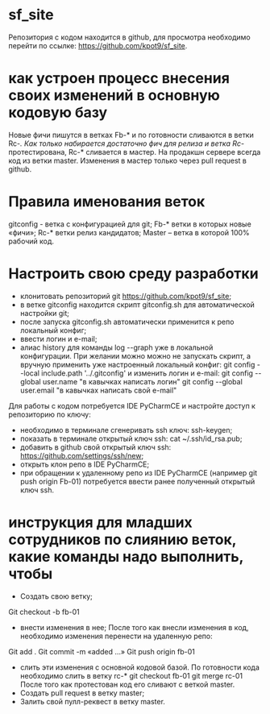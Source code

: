 # sf_site
Репозитория с кодом находится в github, для просмотра необходимо перейти по ссылке:
https://github.com/kpot9/sf_site.

# как устроен процесс внесения своих изменений в основную кодовую базу

Новые фичи пишутся в ветках Fb-* и по готовности сливаются в ветки Rc-*. 
Как только набирается достаточно фич для релиза и ветка Rc-* протестирована, 
Rc-* сливается в мастер. На продакшн сервере всегда код из ветки master. 
Изменения в мастер только через pull request в github.

# Правила именования веток
gitconfig - ветка с конфигурацией для git;
Fb-* ветки в которых новые «фичи»;
Rc-* ветки релиз кандидатов;
Master – ветка в которой 100% рабочий код.

# Настроить свою среду разработки
- клонитовать репозиторий git https://github.com/kpot9/sf_site;
- в ветке gitconfig находится скрипт gitconfig.sh для автоматической настройки git;
- после запуска gitconfig.sh автоматически применится к репо локальный конфиг;
- ввести логин и e-mail;
- алиас history для команды log --graph уже в локальной конфигурации.
При желании можно можно не запускать скрипт, а вручную применить уже настроенный локальный конфиг:
git config --local include.path '../.gitconfig'
и изменить логин и e-mail:
git config --global user.name "в кавычках написать логин"
git config --global user.email "в кавычках написать свой e-mail"

Для работы с кодом потребуется IDE PyCharmCE и настройте доступ 
к репозиторию по ключу:
 - необходимо в терминале сгенеривать ssh ключ: ssh-keygen;
 - показать в терминале открытый ключ ssh: cat ~/.ssh/id_rsa.pub;
 - добавить в github свой открытый ключ ssh: https://github.com/settings/ssh/new;
 - открыть клон репо в IDE PyCharmCE;
 - при обращении к удаленному репо из IDE PyCharmCE (например git push origin  Fb-01) потребуется ввести ранее полученный открытый ключ ssh.



# инструкция для младших сотрудников по слиянию веток, какие команды надо выполнить, чтобы
- Создать свою ветку;

Git checkout -b fb-01
- внести изменения в нее;
После того как внесли изменения в код,  необходимо изменения перенести на удаленную репо:

Git add . 
Git commit -m «added …»
Git push origin fb-01
- слить эти изменения с основной кодовой базой.
По готовности кода необходимо слить в ветку rc-*
git checkout fb-01
git merge rc-01
После того как протестован код его сливают с веткой master. 
- Создать pull request в ветку master;
- Залить свой пулл-реквест в ветку master.

